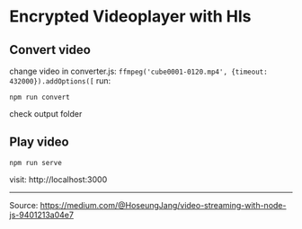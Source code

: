 # Encrypted Videoplayer with Hls

## Convert video
change video in converter.js: `ffmpeg('cube0001-0120.mp4', {timeout: 432000}).addOptions([`
run:
```shell
npm run convert
```
check output folder

## Play video
```shell
npm run serve
```
visit: http://localhost:3000

<hr />

Source: https://medium.com/@HoseungJang/video-streaming-with-node-js-9401213a04e7
